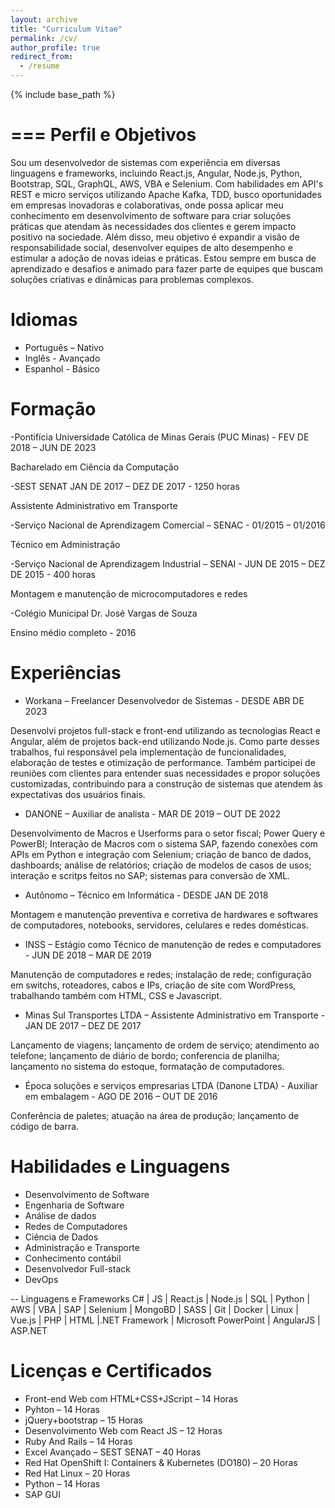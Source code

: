 ```yaml
---
layout: archive
title: "Curriculum Vitae"
permalink: /cv/
author_profile: true
redirect_from:
  - /resume
---
```


{% include base_path %}

===
Perfil e Objetivos
===
Sou um desenvolvedor de sistemas com experiência em diversas linguagens e frameworks, incluindo React.js, Angular, Node.js, Python, Bootstrap, SQL, GraphQL, AWS, VBA e Selenium. Com habilidades em API's REST e micro serviços utilizando Apache Kafka, TDD, busco oportunidades em empresas inovadoras e colaborativas, onde possa aplicar meu conhecimento em desenvolvimento de software para criar soluções práticas que atendam às necessidades dos clientes e gerem impacto positivo na sociedade. Além disso, meu objetivo é expandir a visão de responsabilidade social, desenvolver equipes de alto desempenho e estimular a adoção de novas ideias e práticas. Estou sempre em busca de aprendizado e desafios e animado para fazer parte de equipes que buscam soluções criativas e dinâmicas para problemas complexos.


Idiomas
===
- Português – Nativo
- Inglês - Avançado
- Espanhol - Básico

Formação
======
-Pontifícia Universidade Católica de Minas Gerais (PUC Minas) - FEV DE 2018 – JUN DE 2023

Bacharelado em Ciência da Computação


-SEST SENAT JAN DE 2017 – DEZ DE 2017 - 1250 horas

Assistente Administrativo em Transporte


-Serviço Nacional de Aprendizagem Comercial – SENAC - 01/2015 – 01/2016

Técnico em Administração


-Serviço Nacional de Aprendizagem Industrial – SENAI - JUN DE 2015 – DEZ DE 2015 - 400 horas

Montagem e manutenção de microcomputadores e redes


-Colégio Municipal Dr. José Vargas de Souza

Ensino médio completo - 2016

Experiências
======
- Workana – Freelancer Desenvolvedor de Sistemas - DESDE ABR DE 2023

Desenvolvi projetos full-stack e front-end utilizando as tecnologias React e Angular, além de projetos back-end utilizando Node.js. Como parte desses trabalhos, fui responsável pela implementação de funcionalidades, elaboração de testes e otimização de performance. Também participei de reuniões com clientes para entender suas necessidades e propor soluções customizadas, contribuindo para a construção de sistemas que atendem às expectativas dos usuários finais.


- DANONE – Auxiliar de analista - MAR DE 2019 – OUT DE 2022

Desenvolvimento de Macros e Userforms para o setor fiscal; Power Query e PowerBI; Interação de Macros com o sistema SAP, fazendo conexões com APIs em Python e integração com Selenium; criação de banco de dados, dashboards; análise de relatórios; criação de modelos de casos de usos; interação e scritps feitos no SAP; sistemas para conversão de XML.


- Autônomo – Técnico em Informática - DESDE JAN DE 2018

Montagem e manutenção preventiva e corretiva de hardwares e softwares de computadores, notebooks, servidores, celulares e redes domésticas.


- INSS – Estágio como Técnico de manutenção de redes e computadores - JUN DE 2018 – MAR DE 2019

Manutenção de computadores e redes; instalação de rede; configuração em switchs, roteadores, cabos e IPs, criação de site com WordPress, trabalhando também com HTML, CSS e Javascript.


- Minas Sul Transportes LTDA – Assistente Administrativo em Transporte - JAN DE 2017 – DEZ DE 2017

Lançamento de viagens; lançamento de ordem de serviço; atendimento ao telefone; lançamento de diário de bordo; conferencia de planilha; lançamento no sistema do estoque, formatação de computadores.


- Época soluções e serviços empresarias LTDA (Danone LTDA) - Auxiliar em embalagem - AGO DE 2016 – OUT DE 2016

Conferência de paletes; atuação na área de produção; lançamento de código de barra.
  
Habilidades e Linguagens
======
* Desenvolvimento de Software
* Engenharia de Software
* Análise de dados
* Redes de Computadores
* Ciência de Dados
* Administração e Transporte
* Conhecimento contábil
* Desenvolvedor Full-stack
* DevOps

-- Linguagens e Frameworks
C# | JS | React.js | Node.js | SQL | Python | AWS | VBA | SAP | Selenium | MongoBD | SASS | Git | Docker | Linux | Vue.js | PHP | HTML |.NET Framework | Microsoft PowerPoint | AngularJS | ASP.NET

Licenças e Certificados
======
- Front-end Web com HTML+CSS+JScript – 14 Horas
- Pyhton – 14 Horas
- jQuery+bootstrap – 15 Horas
- Desenvolvimento Web com React JS – 12 Horas
- Ruby And Rails – 14 Horas
- Excel Avançado – SEST SENAT – 40 Horas
- Red Hat OpenShift I: Containers & Kubernetes (DO180) – 20 Horas
- Red Hat Linux – 20 Horas
- Python – 14 Horas
- SAP GUI
